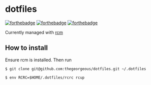 # dotfiles

[![forthebadge](http://forthebadge.com/images/badges/fuck-it-ship-it.svg)](http://forthebadge.com)
[![forthebadge](http://forthebadge.com/images/badges/no-ragrets.svg)](http://forthebadge.com)
[![forthebadge](https://forthebadge.com/images/badges/works-on-my-machine.svg)](https://forthebadge.com)


Currently managed with [rcm](https://github.com/thoughtbot/rcm)

## How to install
Ensure rcm is installed. Then run

``` shell
$ git clone git@github.com:thegeorgeous/dotfiles.git ~/.dotfiles

$ env RCRC=$HOME/.dotfiles/rcrc rcup
```

